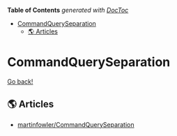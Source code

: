 <!-- START doctoc generated TOC please keep comment here to allow auto update -->
<!-- DON'T EDIT THIS SECTION, INSTEAD RE-RUN doctoc TO UPDATE -->
**Table of Contents**  *generated with [DocToc](https://github.com/thlorenz/doctoc)*

- [CommandQuerySeparation](#commandqueryseparation)
  - [:earth_americas: Articles](#earth_americas-articles)

<!-- END doctoc generated TOC please keep comment here to allow auto update -->

# CommandQuerySeparation 
[Go back!](../README.md)

## :earth_americas: Articles
- [martinfowler/CommandQuerySeparation](https://martinfowler.com/bliki/CommandQuerySeparation.html)